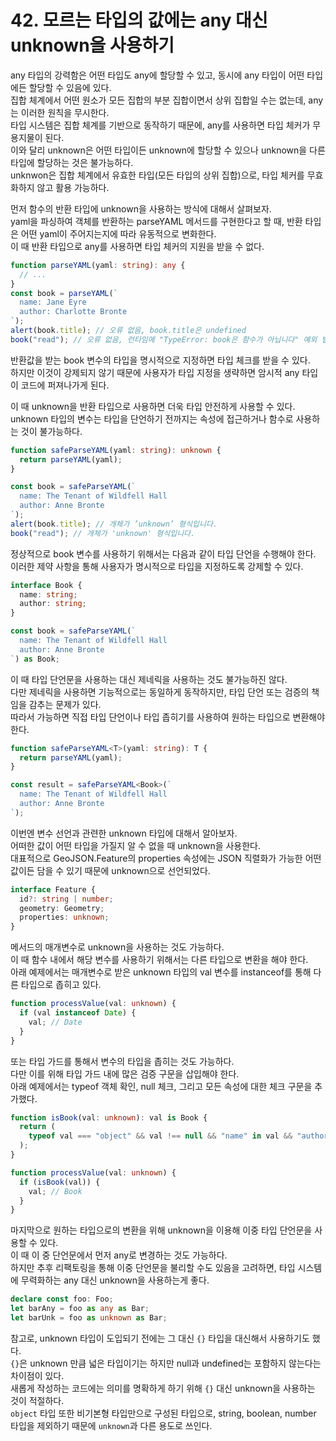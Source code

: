 # 42. 모르는 타입의 값에는 any 대신 unknown을 사용하기

any 타입의 강력함은 어떤 타입도 any에 할당할 수 있고, 동시에 any 타입이 어떤 타입에든 할당할 수 있음에 있다.  
집합 체계에서 어떤 원소가 모든 집합의 부분 집합이면서 상위 집합일 수는 없는데, any는 이러한 원칙을 무시한다.  
타입 시스템은 집합 체계를 기반으로 동작하기 때문에, any를 사용하면 타입 체커가 무용지물이 된다.  
이와 달리 unknown은 어떤 타입이든 unknown에 할당할 수 있으나 unknown을 다른 타입에 할당하는 것은 불가능하다.  
unknwon은 집합 체계에서 유효한 타입(모든 타입의 상위 집합)으로, 타입 체커를 무효화하지 않고 활용 가능하다.

먼저 함수의 반환 타입에 unknown을 사용하는 방식에 대해서 살펴보자.  
yaml을 파싱하여 객체를 반환하는 parseYAML 메서드를 구현한다고 할 때, 반환 타입은 어떤 yaml이 주어지는지에 따라 유동적으로 변화한다.  
이 때 반환 타입으로 any를 사용하면 타입 체커의 지원을 받을 수 없다.

```ts
function parseYAML(yaml: string): any {
  // ...
}
const book = parseYAML(`
  name: Jane Eyre
  author: Charlotte Bronte
`);
alert(book.title); // 오류 없음, book.title은 undefined
book("read"); // 오류 없음, 런타임에 "TypeError: book은 함수가 아닙니다" 예외 발생
```

반환값을 받는 book 변수의 타입을 명시적으로 지정하면 타입 체크를 받을 수 있다.  
하지만 이것이 강제되지 않기 때문에 사용자가 타입 지정을 생략하면 암시적 any 타입이 코드에 퍼져나가게 된다.

이 때 unknown을 반환 타입으로 사용하면 더욱 타입 안전하게 사용할 수 있다.  
unknown 타입의 변수는 타입을 단언하기 전까지는 속성에 접근하거나 함수로 사용하는 것이 불가능하다.

```ts
function safeParseYAML(yaml: string): unknown {
  return parseYAML(yaml);
}

const book = safeParseYAML(`
  name: The Tenant of Wildfell Hall
  author: Anne Bronte
`);
alert(book.title); // 개체가 ’unknown’ 형식입니다.
book("read"); // 개체가 'unknown' 형식입니다.
```

정상적으로 book 변수를 사용하기 위해서는 다음과 같이 타입 단언을 수행해야 한다.  
이러한 제약 사항을 통해 사용자가 명시적으로 타입을 지정하도록 강제할 수 있다.

```ts
interface Book {
  name: string;
  author: string;
}

const book = safeParseYAML(`
  name: The Tenant of Wildfell Hall
  author: Anne Bronte
`) as Book;
```

이 때 타입 단언문을 사용하는 대신 제네릭을 사용하는 것도 불가능하진 않다.  
다만 제네릭을 사용하면 기능적으로는 동일하게 동작하지만, 타입 단언 또는 검증의 책임을 감추는 문제가 있다.  
따라서 가능하면 직접 타입 단언이나 타입 좁히기를 사용하여 원하는 타입으로 변환해야 한다.

```ts
function safeParseYAML<T>(yaml: string): T {
  return parseYAML(yaml);
}

const result = safeParseYAML<Book>(`
  name: The Tenant of Wildfell Hall
  author: Anne Bronte
`);
```

이번엔 변수 선언과 관련한 unknown 타입에 대해서 알아보자.  
어떠한 값이 어떤 타입을 가질지 알 수 없을 때 unknown을 사용한다.  
대표적으로 GeoJSON.Feature의 properties 속성에는 JSON 직렬화가 가능한 어떤 값이든 담을 수 있기 때문에 unknown으로 선언되었다.

```ts
interface Feature {
  id?: string | number;
  geometry: Geometry;
  properties: unknown;
}
```

메서드의 매개변수로 unknown을 사용하는 것도 가능하다.  
이 때 함수 내에서 해당 변수를 사용하기 위해서는 다른 타입으로 변환을 해야 한다.  
아래 예제에서는 매개변수로 받은 unknown 타입의 val 변수를 instanceof를 통해 다른 타입으로 좁히고 있다.

```ts
function processValue(val: unknown) {
  if (val instanceof Date) {
    val; // Date
  }
}
```

또는 타입 가드를 통해서 변수의 타입을 좁히는 것도 가능하다.  
다만 이를 위해 타입 가드 내에 많은 검증 구문을 삽입해야 한다.  
아래 예제에서는 typeof 객체 확인, null 체크, 그리고 모든 속성에 대한 체크 구문을 추가했다.

```ts
function isBook(val: unknown): val is Book {
  return (
    typeof val === "object" && val !== null && "name" in val && "author" in val
  );
}

function processValue(val: unknown) {
  if (isBook(val)) {
    val; // Book
  }
}
```

마지막으로 원하는 타입으로의 변환을 위해 unknown을 이용해 이중 타입 단언문을 사용할 수 있다.  
이 때 이 중 단언문에서 먼저 any로 변경하는 것도 가능하다.  
하지만 추후 리팩토링을 통해 이중 단언문을 불리할 수도 있음을 고려하면, 타입 시스템에 무력화하는 any 대신 unknown을 사용하는게 좋다.

```ts
declare const foo: Foo;
let barAny = foo as any as Bar;
let barUnk = foo as unknown as Bar;
```

참고로, unknown 타입이 도입되기 전에는 그 대신 `{}` 타입을 대신해서 사용하기도 했다.  
`{}`은 unknown 만큼 넓은 타입이기는 하지만 null과 undefined는 포함하지 않는다는 차이점이 있다.  
새롭게 작성하는 코드에는 의미를 명확하게 하기 위해 `{}` 대신 unknown을 사용하는 것이 적절하다.  
`object` 타입 또한 비기본형 타입만으로 구성된 타입으로, string, boolean, number 타입을 제외하기 때문에 `unknown`과 다른 용도로 쓰인다.
